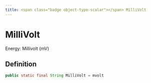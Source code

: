 ```yaml
---
title: <span class="badge object-type-scalar"></span> MilliVolt
---
```

# <span class="badge object-type-scalar"></span> MilliVolt

Energy: Millivolt (mV)

## Definition

```java
public static final String MilliVolt = mvolt
```
